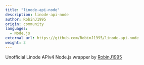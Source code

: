 ```yaml
---
title: "linode-api-node"
description: linode-api-node
author: RobinJ1995
origin: community
languages:
  - Node.js
external_url: https://github.com/RobinJ1995/linode-api-node
weight: 3
---
```


Unofficial Linode APIv4 Node.js wrapper by [RobinJ1995](https://github.com/RobinJ1995)

